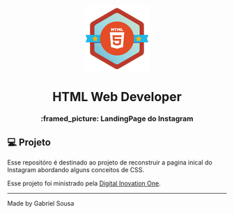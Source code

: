 <div align="center">        
   <img src="./img/html.png" width="150px">
   <h1>HTML Web Developer</h1>
</div>

<h3 align="center">
  :framed_picture: LandingPage do Instagram
</h3>


## :computer: Projeto

Esse repositóro é destinado ao projeto de reconstruir a pagina inical do Instagram abordando alguns conceitos de CSS. 

Esse projeto foi ministrado pela [Digital Inovation One](https://web.digitalinnovation.one/home).

---
Made by Gabriel Sousa
